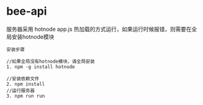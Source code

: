 # bee-api

服务器采用 hotnode app.js 热加载的方式运行，如果运行时候报错，则需要在全局安装hotnode模块
 
```apple js
安装步骤
 
//如果全局没有hotnode模块，请全局安装
1. npm -g install hotnode

//安装依赖文件
2. npm install
//运行服务器
3. npm run run 
```

